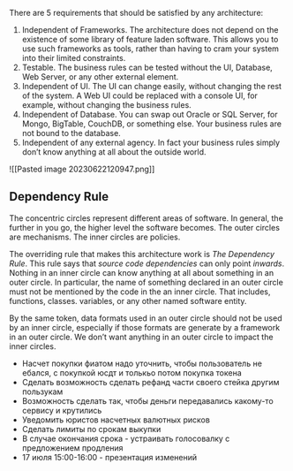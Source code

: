 There are 5 requirements that should be satisfied by any architecture:
1. Independent of Frameworks. The architecture does not depend on the existence of some library of feature laden software. This allows you to use such frameworks as tools, rather than having to cram your system into their limited constraints.
2. Testable. The business rules can be tested without the UI, Database, Web Server, or any other external element.
3. Independent of UI. The UI can change easily, without changing the rest of the system. A Web UI could be replaced with a console UI, for example, without changing the business rules.
4. Independent of Database. You can swap out Oracle or SQL Server, for Mongo, BigTable, CouchDB, or something else. Your business rules are not bound to the database.
5. Independent of any external agency. In fact your business rules simply don’t know anything at all about the outside world.

![[Pasted image 20230622120947.png]]

## Dependency Rule
The concentric circles represent different areas of software. In general, the further in you go, the higher level the software becomes. The outer circles are mechanisms. The inner circles are policies.

The overriding rule that makes this architecture work is _The Dependency Rule_. This rule says that _source code dependencies_ can only point _inwards_. Nothing in an inner circle can know anything at all about something in an outer circle. In particular, the name of something declared in an outer circle must not be mentioned by the code in the an inner circle. That includes, functions, classes. variables, or any other named software entity.

By the same token, data formats used in an outer circle should not be used by an inner circle, especially if those formats are generate by a framework in an outer circle. We don’t want anything in an outer circle to impact the inner circles.



- Насчет покупки фиатом надо уточнить, чтобы пользователь не ебался, с покупкой юсдт и толькьо потом покупка токена
- Сделать возможность сделать рефанд части своего стейка другим пользукам
- Возможность сделать так, чтобы деньги передавались какому-то сервису и крутились
- Уведомить юристов насчетных валютных рисков
- Сделать лимиты по срокам выкупки
- В случае окончания срока - устраивать голосовалку с предложением продления
- 17 июля 15:00-16:00 - презентация изменений

